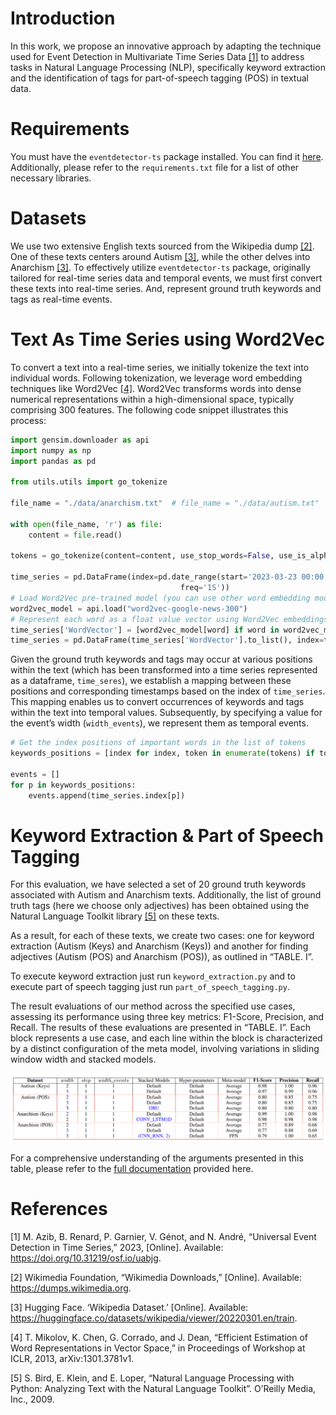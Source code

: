#   Introduction
In this work, we propose an innovative approach by adapting the technique used for Event Detection in Multivariate Time Series Data [[1]](#1) to address tasks in Natural Language Processing (NLP), specifically keyword extraction and the identification of tags for part-of-speech tagging (POS) in textual data.

# Requirements
You must have the `eventdetector-ts` package installed. You can find it [here](https://pypi.org/project/eventdetector-ts/). Additionally, please refer to the `requirements.txt` file for a list of other necessary libraries.

# Datasets
We use two extensive English texts sourced from the Wikipedia dump [[2]](#2). One of these texts centers around Autism [[3]](#3), while the other delves into Anarchism [[3]](#3). To effectively utilize `eventdetector-ts`  package, originally tailored for real-time series data and temporal events, we must first convert these texts into real-time series.
And, represent ground truth keywords and tags as real-time events.

# Text As Time Series using Word2Vec
To convert a text into a real-time series, we initially tokenize the text into individual words. Following tokenization, we leverage word embedding techniques like Word2Vec [[4]](#4). Word2Vec transforms words into dense numerical representations within a high-dimensional space, typically comprising 300 features.
The following code snippet illustrates this process:
```python
import gensim.downloader as api
import numpy as np
import pandas as pd

from utils.utils import go_tokenize

file_name = "./data/anarchism.txt"  # file_name = "./data/autism.txt"

with open(file_name, 'r') as file:
    content = file.read()

tokens = go_tokenize(content=content, use_stop_words=False, use_is_alpha=False)

time_series = pd.DataFrame(index=pd.date_range(start='2023-03-23 00:00:00', periods=len(tokens),
                                      freq='1S'))
# Load Word2Vec pre-trained model (you can use other word embedding models too)
word2vec_model = api.load("word2vec-google-news-300")
# Represent each word as a float value vector using Word2Vec embeddings
time_series['WordVector'] = [word2vec_model[word] if word in word2vec_model else np.zeros(300) for word in tokens]
time_series = pd.DataFrame(time_series['WordVector'].to_list(), index=time_series.index, columns=[f'WordVector_{i + 1}' for i in range(300)])
```

Given the ground truth keywords and tags may occur at various positions within the text (which has been transformed into a time series represented as a dataframe, `time_seres`), we establish a mapping between these positions and corresponding timestamps based on the index of `time_series`. This mapping enables us to convert occurrences of keywords and tags within the text into temporal values. Subsequently, by specifying a value for the event’s width (`width_events`), we represent them as temporal events.
```python
# Get the index positions of important words in the list of tokens
keywords_positions = [index for index, token in enumerate(tokens) if token in keywords]

events = []
for p in keywords_positions:
    events.append(time_series.index[p])
```

# Keyword Extraction & Part of Speech Tagging
For this evaluation, we have selected a set of 20 ground truth keywords associated with Autism and Anarchism texts. Additionally, the list of ground truth tags (here we choose only adjectives) has been obtained using the Natural Language Toolkit library [[5]](#5) on these texts.

As a result, for each of these texts, we create two cases: one for keyword extraction (Autism (Keys) and Anarchism (Keys)) and another for finding adjectives (Autism (POS) and Anarchism (POS)), as outlined in “TABLE. I”.

To execute keyword extraction just run `keyword_extraction.py` and to execute part of speech tagging just run `part_of_speech_tagging.py`.

The result evaluations of our method across the specified use cases, assessing its performance using three key metrics: F1-Score, Precision, and Recall. The results of these evaluations are presented in “TABLE. I”. Each block represents a use case, and each line within the block is characterized by a distinct configuration of the meta model, involving variations in sliding window width and stacked models.

![TABLE. I](https://raw.githubusercontent.com/menouarazib/InformationRetrievalInNLP/master/images/Results.png)

For a comprehensive understanding of the arguments presented in this table, please refer to the [full documentation](https://github.com/menouarazib/eventdetector#documentation) provided here.
# References
<a id="1"> [1] M. Azib, B. Renard, P. Garnier, V. Génot, and N. André, “Universal Event Detection in Time Series,” 2023, [Online]. Available: https://doi.org/10.31219/osf.io/uabjg.
</a>

<a id="2"> [2] Wikimedia Foundation, “Wikimedia Downloads,” [Online]. Available: https://dumps.wikimedia.org.
</a>

<a id="3"> [3] Hugging Face. ‘Wikipedia Dataset.’ [Online]. Available: https://huggingface.co/datasets/wikipedia/viewer/20220301.en/train.
</a>

<a id="4"> [4] T. Mikolov, K. Chen, G. Corrado, and J. Dean, “Efficient Estimation of Word Representations in Vector Space,” in Proceedings of Workshop at ICLR, 2013, arXiv:1301.3781v1.
</a>

<a id="5"> [5] S. Bird, E. Klein, and E. Loper, “Natural Language Processing with Python: Analyzing Text with the Natural Language Toolkit”. O’Reilly Media, Inc., 2009.
</a>